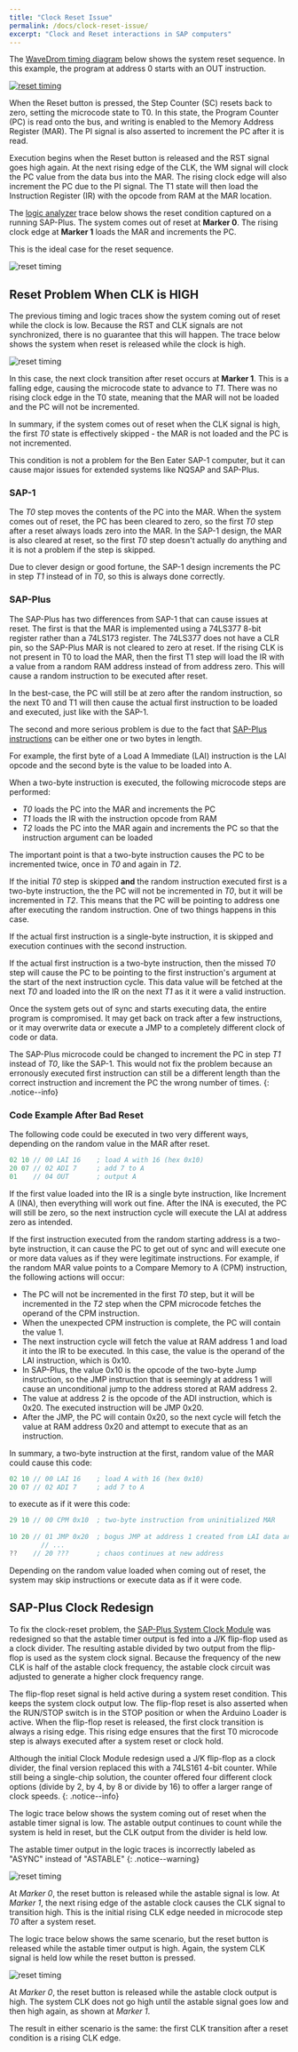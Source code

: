 ```yaml
---
title: "Clock Reset Issue"
permalink: /docs/clock-reset-issue/
excerpt: "Clock and Reset interactions in SAP computers"
---
```


The [WaveDrom timing diagram](https://wavedrom.com/) below shows the system reset sequence.  In this example, the program at address 0 starts with an OUT instruction.  

[![reset timing](../../assets/images/timing-reset.png "Timing of the reset condition")](../../assets/images/timing-reset.png)

When the Reset button is pressed, the Step Counter (SC) resets back to zero, setting the microcode state to T0.  In this state, the Program Counter (PC) is read onto the bus, and writing is enabled to the Memory Address Register (MAR).  The PI signal is also asserted to increment the PC after it is read.

Execution begins when the Reset button is released and the RST signal goes high again.  At the next rising edge of the CLK, the WM signal will clock the PC value from the data bus into the MAR.  The rising clock edge will also increment the PC due to the PI signal.  The T1 state will then load the Instruction Register (IR) with the opcode from RAM at the MAR location.

The [logic analyzer](https://www.saleae.com) trace below shows the reset condition captured on a running SAP-Plus. The system comes out of reset at **Marker 0**. The rising clock edge at **Marker 1** loads the MAR and increments the PC.

This is the ideal case for the reset sequence.

![reset timing](../../assets/images/logic-reset-low.png "Reset when CLK low")

## Reset Problem When CLK is HIGH

The previous timing and logic traces show the system coming out of reset while the clock is low. Because the RST and CLK signals are not synchronized, there is no guarantee that this will happen.  The trace below shows the system when reset is released while the clock is high.

![reset timing](../../assets/images/logic-reset-high.png "Reset when CLK high")

In this case, the next clock transition after reset occurs at **Marker 1**. This is a falling edge, causing the microcode state to advance to _T1_.  There was no rising clock edge in the T0 state, meaning that the MAR will not be loaded and the PC will not be incremented.

In summary, if the system comes out of reset when the CLK signal is high, the first _T0_ state is effectively skipped - the MAR is not loaded and the PC is not incremented.

This condition is not a problem for the Ben Eater SAP-1 computer, but it can cause major issues for extended systems like NQSAP and SAP-Plus.  

### SAP-1

The _T0_ step moves the contents of the PC into the MAR.  When the system comes out of reset, the PC has been cleared to zero, so the first _T0_ step after a reset always loads zero into the MAR.  In the SAP-1 design, the MAR is also cleared at reset, so the first _T0_ step doesn't actually do anything and it is not a problem if the step is skipped.

Due to clever design or good fortune, the SAP-1 design increments the PC in step _T1_ instead of in _T0_, so this is always done correctly.

### SAP-Plus

The SAP-Plus has two differences from SAP-1 that can cause issues at reset. The first is that the MAR is implemented using a 74LS377 8-bit register rather than a 74LS173 register.  The 74LS377 does not have a CLR pin, so the SAP-Plus MAR is not cleared to zero at reset.  If the rising CLK is not present in T0 to load the MAR, then the first T1 step will load the IR with a value from a random RAM address instead of from address zero.  This will cause a random instruction to be executed after reset.

In the best-case, the PC will still be at zero after the random instruction, so the next T0 and T1 will then cause the actual first instruction to be loaded and executed, just like with the SAP-1.

The second and more serious problem is due to the fact that [SAP-Plus instructions](../in-summary/#instructions-by-opcode) can be either one or two bytes in length.  

For example, the first byte of a Load A Immediate (LAI) instruction is the LAI opcode and the second byte is the value to be loaded into A.

When a two-byte instruction is executed, the following microcode steps are performed:

* _T0_ loads the PC into the MAR and increments the PC
* _T1_ loads the IR with the instruction opcode from RAM
* _T2_ loads the PC into the MAR again and increments the PC so that the instruction argument can be loaded

The important point is that a two-byte instruction causes the PC to be incremented twice, once in _T0_ and again in _T2_.

If the initial _T0_ step is skipped **and** the random instruction executed first is a two-byte instruction, the the PC will not be incremented in _T0_, but it will be incremented in _T2_.  This means that the PC will be pointing to address one after executing the random instruction.  One of two things happens in this case.

If the actual first instruction is a single-byte instruction, it is skipped and execution continues with the second instruction.

If the actual first instruction is a two-byte instruction, then the missed _T0_ step will cause the PC to be pointing to the first instruction's argument at the start of the next instruction cycle.  This data value will be fetched at the next _T0_ and loaded into the IR on the next _T1_ as it it were a valid instruction.

Once the system gets out of sync and starts executing data, the entire program is compromised.  It may get back on track after a few instructions, or it may overwrite data or execute a JMP to a completely different clock of code or data.

The SAP-Plus microcode could be changed to increment the PC in step _T1_ instead of _T0_, like the SAP-1.  This would not fix the problem because an erronously executed first instruction can still be a different length than the correct instruction and increment the PC the wrong number of times.
{: .notice--info}

### Code Example After Bad Reset

The following code could be executed in two very different ways, depending on the random value in the MAR after reset.

``` cpp
02 10 // 00 LAI 16    ; load A with 16 (hex 0x10)
20 07 // 02 ADI 7     ; add 7 to A
01    // 04 OUT       ; output A
 ```

If the first value loaded into the IR is a single byte instruction, like Increment A (INA), then everything will work out fine.  After the INA is executed, the PC will still be zero, so the next instruction cycle will execute the LAI at address zero as intended.

If the first instruction executed from the random starting address is a two-byte instruction, it can cause the PC to get out of sync and will execute one or more data values as if they were legitimate instructions. For example, if the random MAR value points to a Compare Memory to A (CPM) instruction, the following actions will occur:

* The PC will not be incremented in the first _T0_ step, but it will be incremented in the _T2_ step when the CPM microcode fetches the operand of the CPM instruction.  
* When the unexpected CPM instruction is complete, the PC will contain the value 1.  
* The next instruction cycle will fetch the value at RAM address 1 and load it into the IR to be executed.  In this case, the value is the operand of the LAI instruction, which is 0x10.  
* In SAP-Plus, the value 0x10 is the opcode of the two-byte Jump instruction, so the JMP instruction that is seemingly at address 1 will cause an unconditional jump to the address stored at RAM address 2.
* The value at address 2 is the opcode of the ADI instruction, which is 0x20.  The executed instruction will be JMP 0x20.
* After the JMP, the PC will contain 0x20, so the next cycle will  fetch the value at RAM address 0x20 and attempt to execute that as an instruction.

In summary, a two-byte instruction at the first, random value of the MAR could cause this code:

``` cpp
02 10 // 00 LAI 16    ; load A with 16 (hex 0x10)
20 07 // 02 ADI 7     ; add 7 to A
 ```

to execute as if it were this code:

``` cpp
29 10 // 00 CPM 0x10  ; two-byte instruction from uninitialized MAR
 
10 20 // 01 JMP 0x20  ; bogus JMP at address 1 created from LAI data and ADI opcode
        // ...
??    // 20 ???       ; chaos continues at new address
```

Depending on the random value loaded when coming out of reset, the system may skip instructions or execute data as if it were code.

## SAP-Plus Clock Redesign

To fix the clock-reset problem, the [SAP-Plus System Clock Module](../clock/) was redesigned so that the astable timer output is fed into a J/K flip-flop used as a clock divider. The resulting astable divided by two output from the flip-flop is used as the system clock signal. Because the frequency of the new CLK is half of the astable clock frequency, the astable clock circuit was adjusted to generate a higher clock frequency range.

The flip-flop reset signal is held active during a system reset condition.  This keeps the system clock output low. The flip-flop reset is also asserted when the RUN/STOP switch is in the STOP position or when the Arduino Loader is active.  When the flip-flop reset is released, the first clock transition is always a rising edge.  This rising edge ensures that the first T0 microcode step is always executed after a system reset or clock hold.

Although the initial Clock Module redesign used a J/K flip-flop as a clock divider, the final version replaced this with a 74LS161 4-bit counter.  While still being a single-chip solution, the counter offered four different clock options (divide by 2, by 4, by 8 or divide by 16) to offer a larger range of clock speeds.
{: .notice--info}

The logic trace below shows the system coming out of reset when the astable timer signal is low. The astable output continues to count while the system is held in reset, but the CLK output from the divider is held low.

The astable timer output in the logic traces is incorrectly labeled as "ASYNC" instead of "ASTABLE"
{: .notice--warning}

![reset timing](../../assets/images/logic-clk2-low.png "CLK2 reset when CLK low")

At *Marker 0*, the reset button is released while the astable signal is low.  At *Marker 1*, the next rising edge of the astable clock causes the CLK signal to transition high.  This is the initial rising CLK edge needed in microcode step _T0_ after a system reset.

The logic trace below shows the same scenario, but the reset button is released while the astable timer output is high.  Again, the system CLK signal is held low while the reset button is pressed.

![reset timing](../../assets/images/logic-clk2-high.png "CLK2 reset when CLK high")

At *Marker 0*, the reset button is released while the astable clock output is high.  The system CLK does not go high until the astable signal goes low and then high again, as shown at *Marker 1*.

The result in either scenario is the same: the first CLK transition after a reset condition is a rising CLK edge.